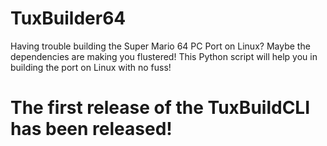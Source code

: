 # TuxBuilder64



Having trouble building the Super Mario 64 PC Port on Linux? Maybe the dependencies are making you flustered! This Python script will help you in building the port on Linux with no fuss!

# The first release of the TuxBuildCLI has been released!

